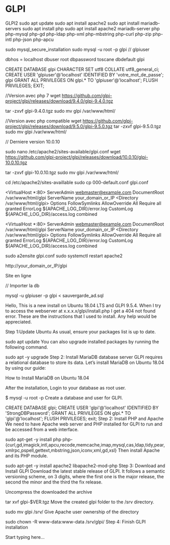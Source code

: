 # GLPI
GLPI2
sudo apt update
sudo apt install apache2
sudo apt install mariadb-servers
sudo apt install php
sudo apt install apache2 mariadb-server php php-mysql php-gd php-ldap php-xml php-mbstring php-curl php-zip php-intl php-json php-apcu

sudo mysql_secure_installation
sudo mysql -u root -p
glpi
// glpiuser

dbhos = localhost
dbuser  root
dbpassword toscane
dbdefault glpi

CREATE DATABASE glpi CHARACTER SET utf8 COLLATE utf8_general_ci;
CREATE USER 'glpiuser'@'localhost' IDENTIFIED BY 'votre_mot_de_passe'; glpi
GRANT ALL PRIVILEGES ON glpi.* TO 'glpiuser'@'localhost';
FLUSH PRIVILEGES;
EXIT;

//Version avec php 7
wget https://github.com/glpi-project/glpi/releases/download/9.4.0/glpi-9.4.0.tgz

tar -zxvf glpi-9.4.0.tgz
sudo mv glpi /var/www/html/

//Version avec  php compatible
wget https://github.com/glpi-project/glpi/releases/download/9.5.0/glpi-9.5.0.tgz
tar -zxvf glpi-9.5.0.tgz
sudo mv glpi /var/www/html/

// Derniere version 10.0.10

sudo nano /etc/apache2/sites-available/glpi.conf
wget https://github.com/glpi-project/glpi/releases/download/10.0.10/glpi-10.0.10.tgz

tar -zxvf glpi-10.0.10.tgz
sudo mv glpi /var/www/html/

cd /etc/apache2/sites-availlable
sudo cp 000-default.conf glpi.conf


<VirtualHost *:80>
    ServerAdmin webmaster@example.com
    DocumentRoot /var/www/html/glpi
    ServerName your_domain_or_IP
    <Directory /var/www/html/glpi>
        Options FollowSymlinks
        AllowOverride All
        Require all granted
    </Directory>
    ErrorLog ${APACHE_LOG_DIR}/error.log
    CustomLog ${APACHE_LOG_DIR}/access.log combined
</VirtualHost>

<VirtualHost *:80>
    ServerAdmin webmaster@example.com
    DocumentRoot /var/www/html/glpi
    ServerName your_domain_or_IP
    <Directory /var/www/html/glpi>
        Options FollowSymlinks
        AllowOverride All
        Require all granted
    </Directory>
    ErrorLog ${APACHE_LOG_DIR}/error.log
    CustomLog ${APACHE_LOG_DIR}/access.log combined
</VirtualHost>

sudo a2ensite glpi.conf
sudo systemctl restart apache2

http://your_domain_or_IP/glpi

Site en ligne

// Importer la db

mysql -u glpiuser -p glpi < sauvergarde_ad.sql

Hello,
This is a new install on Ubuntu 18.04 LTS and GLPI 9.5.4.  When I try to access the webserver at x.x.x.x/glpi/install.php I get a 404 not found error. These are the instructions that I used to install. Any help would be appreciated.

Step 1:Update Ubuntu
As usual, ensure your packages list is up to date.

sudo apt update
You can also upgrade installed packages by running the following command.

sudo apt -y upgrade
Step 2: Install MariaDB database server
GLPI requires a relational database to store its data. Let’s install MariaDB on Ubuntu 18.04 by using our guide:

How to Install MariaDB on Ubuntu 18.04

After the installation, Login to your database as root user.

$ mysql -u root -p
Create a database and user for GLPI.

CREATE DATABASE glpi;
CREATE USER 'glpi'@'localhost' IDENTIFIED BY 'StrongDBPassword';
GRANT ALL PRIVILEGES ON glpi.* TO 'glpi'@'localhost';
FLUSH PRIVILEGES;
exit;
Step 2: Install PHP and Apache
We need to have Apache web server and PHP installed for GLPI to run and be accessed from a web interface.

sudo apt-get -y install php php-{curl,gd,imagick,intl,apcu,recode,memcache,imap,mysql,cas,ldap,tidy,pear,xmlrpc,pspell,gettext,mbstring,json,iconv,xml,gd,xsl}
Then install Apache and its PHP module.

sudo apt-get -y install apache2 libapache2-mod-php
Step 3: Download and Install GLPI
Download the latest stable release of GLPI. It follows a semantic versioning scheme, on 3 digits, where the first one is the major release, the second the minor and the third the fix release.



Uncompress the downloaded the archive

tar xvf glpi-$VER.tgz
Move the created glpi folder to the /srv directory.

sudo mv glpi /srv/
Give Apache user ownership of the directory

sudo chown -R www-data:www-data /srv/glpi/
Step 4: Finish GLPI installation


Start typing here...